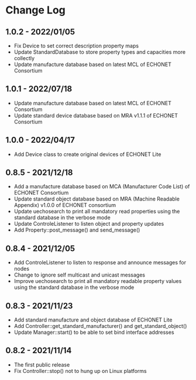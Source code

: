 # Change Log

## 1.0.2 - 2022/01/05

- Fix Device to set correct description property maps
- Update StandardDatabase to store property types and capacities more collectly
- Update manufacture database based on latest MCL of ECHONET Consortium

## 1.0.1 - 2022/07/18

- Update manufacture database based on latest MCL of ECHONET Consortium
- Update standard device database based on MRA v1.1.1 of ECHONET Consortium

## 1.0.0 - 2022/04/17

- Add Device class to create original devices of ECHONET Lite

## 0.8.5 - 2021/12/18

- Add a manufacture database based on MCA (Manufacturer Code List) of ECHONET Consortium
- Update standard object database based on MRA (Machine Readable Appendix) v1.0.0 of ECHONET consortium
- Update uechosearch to print all mandatory read properties using the standard database in the verbose mode
- Update ControleListener to listen object and property updates
- Add Property::post_message() and send_message()

## 0.8.4 - 2021/12/05

- Add ControleListener to listen to response and announce messages for nodes
- Change to ignore self multicast and unicast messages
- Improve uechosearch to print all mandatory readable property values using the standard database in the verbose mode

## 0.8.3 - 2021/11/23

- Add standard manufacture and object database of ECHONET Lite
- Add Controller::get_standard_manufacturer() and get_standard_object()
- Update Manager::start() to be able to set bind interface addresses

## 0.8.2 - 2021/11/14

- The first public release
- Fix Controller::stop() not to hung up on Linux platforms
